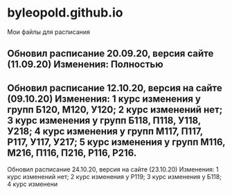 # byleopold.github.io
Мои файлы для расписания

Обновил расписание 20.09.20, версия сайте (11.09.20)
Изменения: Полностью
-----------------------------------------------------------------
Обновил расписание 12.10.20, версия на сайте (09.10.20) Изменения:
1 курс изменения у групп Б120, М120, У120;
2 курс изменений нет;
3 курс изменения у групп Б118, П118, У118, У218;
4 курс изменения у групп М117, П117, Р117, У117, У217;
5 курс изменения у групп М116, М216, П116, П216, Р116, Р216.
-----------------------------------------------------------------
Обновил расписание 24.10.20, версия на сайте (23.10.20) Изменения:
1 курс изменений нет;
2 курс изменения у Р119;
3 курс изменения у Б118;
4 курс изменени
